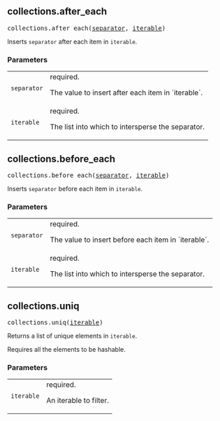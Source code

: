 <!-- Generated with Stardoc: http://skydoc.bazel.build -->

<a name="#collections.after_each"></a>

## collections.after_each

<pre>
collections.after_each(<a href="#collections.after_each-separator">separator</a>, <a href="#collections.after_each-iterable">iterable</a>)
</pre>

Inserts `separator` after each item in `iterable`.

### Parameters

<table class="params-table">
  <colgroup>
    <col class="col-param" />
    <col class="col-description" />
  </colgroup>
  <tbody>
    <tr id="collections.after_each-separator">
      <td><code>separator</code></td>
      <td>
        required.
        <p>
          The value to insert after each item in `iterable`.
        </p>
      </td>
    </tr>
    <tr id="collections.after_each-iterable">
      <td><code>iterable</code></td>
      <td>
        required.
        <p>
          The list into which to intersperse the separator.
        </p>
      </td>
    </tr>
  </tbody>
</table>


<a name="#collections.before_each"></a>

## collections.before_each

<pre>
collections.before_each(<a href="#collections.before_each-separator">separator</a>, <a href="#collections.before_each-iterable">iterable</a>)
</pre>

Inserts `separator` before each item in `iterable`.

### Parameters

<table class="params-table">
  <colgroup>
    <col class="col-param" />
    <col class="col-description" />
  </colgroup>
  <tbody>
    <tr id="collections.before_each-separator">
      <td><code>separator</code></td>
      <td>
        required.
        <p>
          The value to insert before each item in `iterable`.
        </p>
      </td>
    </tr>
    <tr id="collections.before_each-iterable">
      <td><code>iterable</code></td>
      <td>
        required.
        <p>
          The list into which to intersperse the separator.
        </p>
      </td>
    </tr>
  </tbody>
</table>


<a name="#collections.uniq"></a>

## collections.uniq

<pre>
collections.uniq(<a href="#collections.uniq-iterable">iterable</a>)
</pre>

Returns a list of unique elements in `iterable`.

Requires all the elements to be hashable.


### Parameters

<table class="params-table">
  <colgroup>
    <col class="col-param" />
    <col class="col-description" />
  </colgroup>
  <tbody>
    <tr id="collections.uniq-iterable">
      <td><code>iterable</code></td>
      <td>
        required.
        <p>
          An iterable to filter.
        </p>
      </td>
    </tr>
  </tbody>
</table>


